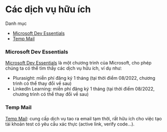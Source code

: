 # Các dịch vụ hữu ích

Danh mục

* [Microsoft Dev Essentials](#microsoft-dev-essentials)
* [Temp Mail](#temp-mail)

### Microsoft Dev Essentials

[Microsoft Dev Essentials](https://visualstudio.microsoft.com/dev-essentials/) là một chương trình của Microsoft, cho phép chúng ta có thể tìm thấy các dịch vụ hữu ích, ví dụ như:

* Plurasight: miễn phí đăng ký 1 tháng (tại thời điểm 08/2022, chương trình có thể thay đổi về sau)
* LinkedIn Learning: miễn phí đăng ký 1 tháng (tại thời điểm 08/2022, chương trình có thể thay đổi về sau)

### Temp Mail

[Temp Mail](https://temp-mail.org/): cung cấp dịch vụ tao ra email tạm thời, rất hữu ích cho việc tạo tài khoản test có yêu cầu xác thực (active link, verify code...).